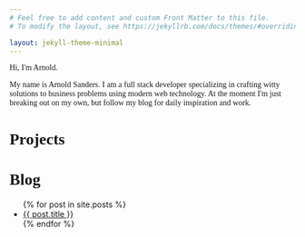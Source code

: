 ```yaml
---
# Feel free to add content and custom Front Matter to this file.
# To modify the layout, see https://jekyllrb.com/docs/themes/#overriding-theme-defaults

layout: jekyll-theme-minimal
---
```

<head>
<meta name="viewport" content="initial-scale=1, maximum-scale=1">
<link href="https://fonts.googleapis.com/css2?family=Raleway:ital,wght@1,500&display=swap" rel="stylesheet">
<script async src="https://www.googletagmanager.com/gtag/js?id=G-GTLELQLE4F"></script>
<script>
  window.dataLayer = window.dataLayer || [];
  function gtag(){dataLayer.push(arguments);}
  gtag('js', new Date());

  gtag('config', 'G-GTLELQLE4F');
</script>
<link rel="stylesheet" href="https://unpkg.com/@glidejs/glide@3.3.0/dist/css/glide.core.min.css">
<script src="https://unpkg.com/@glidejs/glide@3.3.0/dist/glide.min.js"></script>

</head>
<style>
  p , h1 {
    font-family: 'Raleway';
    -webkit-font-smoothing: subpixel-antialiased
  }

 .container {
    display: flex;
    height: 100%;
    width: 800px;
    margin: auto;
  }

  #main-container {
    display: flex;
    flex-direction: column;
    justify-content: center;
    width: 100%;
    border-left: 2px solid #ff00f0;
    border-right: 2px solid #ff00f0;
  }

  #blog-container {
    display: flex;
    flex-direction: column;
  }

  #resource-container {
      display: flex;
      flex-direction: column;
  }

  #project-container {
    display: flex;
    flex-direction: row;
    justify-content: center;
  }

  .glide {
    margin-bottom: 40px;
  }
  .glide__slide {
    display: flex;
    justify-content: center;
  }

  .topic {
    color: #ff00f0;
    font-family: 'Raleway', sans-serif;
    margin: auto;
    margin-bottom: 20px;
  }

  li {
    font-size: 24px;
  }

  li > a {
    color: black;
    text-decoration: none;
  }

  li > a:hover {
    color: #ff00f0;
  }

  .glide__bullets {
    display: flex;
    justify-content: center;
    align-items: center;
  }

  #slide-1 {
    margin-bottom: 50;
  }

  #slide-2 {
    margin-left: 10px;
    margin-bottom: 50;
  }

  #fancy-design {
      position: absolute;
      top: 50%;
      opacity: .1;
      width: 100%;
      height: 50%;
      background-color: #add8e6;
      clip-path: polygon(0 0, 0 4%, 100% 50%, 100% 100%, 0 100%, 0% 50%);
  }

  @keyframes slide-in {
    from {
      transform: translateX(-100%);
      opacity: 0;
    }
    to {
      transform: translateX(0%);
      opacity: 1;
    }
  }

   @keyframes fade-in {
    from {
      transform: translateY(-100%);
      opacity: 0;
    }
    to {
      transform: translateY(0%);
      opacity: 1;
    }
  }

   @keyframes grow-fast {
    from {
      transform: scale(.75);
    }
    to {
      transform: scale(1.5);
    }
  }

  #hero {
    display: flex;
    background-color: #fff;
    margin-right: auto;
    margin-left: auto;

  }

  #hero p {
  font-family: 'Raleway', sans-serif;
  font-weight: 700;
  font-size: 50px;
  display: inline-block;
  animation: fade-in 2000ms;
  }

  #twitter {
    position: relative;
    display: inline-block;
    top: 10;
  }

  #twitter:hover {
    animation: grow-fast 2000ms infinite;
  }

  .about-me {
    width: 50%;
    align-self: center;
    animation: slide-in 2000ms;
  }

::selection {
  background: yellow;
}

  #list {
    list-style: none;
    margin: auto;
  }

  @media only screen
  and (min-device-width: 375px)
  and (max-device-width: 667px)
  and (-webkit-min-device-pixel-ratio: 2) {
  .container {
      width: 400px;
    }

   .hero {
     margin-bottom: 100px;
   }
 }



</style>
<div class="container">
  <div id='main-container'>
    <div id='hero'>
        <p class='hero-name'>Hi, I'm Arnold.</p>
    </div>
    <div id="resource-container" style="z-index: 1">
    <div class='about-me'>
    <p>
      My name is Arnold Sanders. I am a full stack developer specializing in crafting witty solutions to
      business problems using modern web technology. At the moment I'm just breaking out on my own, but
      follow my blog for daily inspiration and work. 
    </p>
    </div>
    <div id="blog-container">
      <h1 class="topic">Projects</h1>
    </div>
    <div id="blog-container">
      <h1 class="topic">Blog</h1>
      <ul id='list'>
        {% for post in site.posts %}
          <li>
            <a href="/pages{{ post.url }}" id='list-item'>{{ post.title }}</a>
          </li>
        {% endfor %}
      </ul>
    </div>
  </div>
  </div>
</div>
<script>
  new Glide('.glide', {
     perView: 1
  }).mount()
</script>
